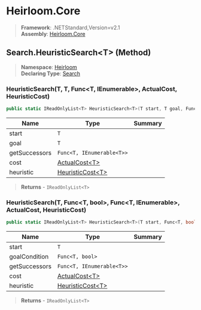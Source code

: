 # Heirloom.Core

> **Framework**: .NETStandard,Version=v2.1  
> **Assembly**: [Heirloom.Core][0]

## Search.HeuristicSearch\<T> (Method)

> **Namespace**: [Heirloom][0]  
> **Declaring Type**: [Search][1]

### HeuristicSearch<T>(T, T, Func<T, IEnumerable<T>>, ActualCost<T>, HeuristicCost<T>)

```cs
public static IReadOnlyList<T> HeuristicSearch<T>(T start, T goal, Func<T, IEnumerable<T>> getSuccessors, ActualCost<T> cost, HeuristicCost<T> heuristic)
```

| Name          | Type                      | Summary |
|---------------|---------------------------|---------|
| start         | `T`                       |         |
| goal          | `T`                       |         |
| getSuccessors | `Func<T, IEnumerable<T>>` |         |
| cost          | [ActualCost\<T>][2]       |         |
| heuristic     | [HeuristicCost\<T>][3]    |         |

> **Returns** - `IReadOnlyList<T>`

### HeuristicSearch<T>(T, Func<T, bool>, Func<T, IEnumerable<T>>, ActualCost<T>, HeuristicCost<T>)

```cs
public static IReadOnlyList<T> HeuristicSearch<T>(T start, Func<T, bool> goalCondition, Func<T, IEnumerable<T>> getSuccessors, ActualCost<T> cost, HeuristicCost<T> heuristic)
```

| Name          | Type                      | Summary |
|---------------|---------------------------|---------|
| start         | `T`                       |         |
| goalCondition | `Func<T, bool>`           |         |
| getSuccessors | `Func<T, IEnumerable<T>>` |         |
| cost          | [ActualCost\<T>][2]       |         |
| heuristic     | [HeuristicCost\<T>][3]    |         |

> **Returns** - `IReadOnlyList<T>`

[0]: ../../../Heirloom.Core.md
[1]: ../Search.md
[2]: ../ActualCost[T].md
[3]: ../HeuristicCost[T].md
